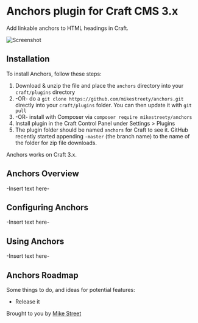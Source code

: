 # Anchors plugin for Craft CMS 3.x

Add linkable anchors to HTML headings in Craft.

![Screenshot](resources/img/plugin-logo.png)

## Installation

To install Anchors, follow these steps:

1. Download & unzip the file and place the `anchors` directory into your `craft/plugins` directory
2.  -OR- do a `git clone https://github.com/mikestreety/anchors.git` directly into your `craft/plugins` folder.  You can then update it with `git pull`
3.  -OR- install with Composer via `composer require mikestreety/anchors`
4. Install plugin in the Craft Control Panel under Settings > Plugins
5. The plugin folder should be named `anchors` for Craft to see it.  GitHub recently started appending `-master` (the branch name) to the name of the folder for zip file downloads.

Anchors works on Craft 3.x.

## Anchors Overview

-Insert text here-

## Configuring Anchors

-Insert text here-

## Using Anchors

-Insert text here-

## Anchors Roadmap

Some things to do, and ideas for potential features:

* Release it

Brought to you by [Mike Street](https://www.mikestreety.co.uk)

